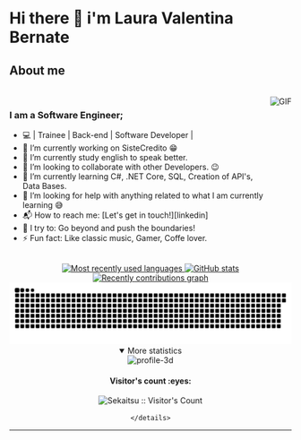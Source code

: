 # Hi there 👋 i'm Laura Valentina Bernate

<h2 align="Left">About me</h2>
<br>

<img align="right" height="270px" alt="GIF" src="https://i.pinimg.com/originals/e4/26/70/e426702edf874b181aced1e2fa5c6cde.gif" />

### I am a Software Engineer;
- 💻 | Trainee | Back-end | Software Developer |
- 🔭 I’m currently working on SisteCredito :grin:
- 🌱 I’m currently study english to speak better.
- 👯 I’m looking to collaborate with other Developers. :wink:
- 🌱 I’m currently learning C#, .NET Core, SQL, Creation of API's, Data Bases.
- 🤔 I’m looking for help with anything related to what I am currently learning 😅
- 📬 How to reach me: [Let's get in touch!][linkedin]
- 🧗 I try to: Go beyond and push the boundaries!
- ⚡ Fun fact: Like classic music, Gamer, Coffe lover.
<br>


<div align="center">
    <a href="https://github.com/Sekaitsu/Sekaitsu">
	<img height="180em" src="https://github-readme-stats.vercel.app/api/top-langs/?username=Sekaitsu&layout=compact&langs_count=10&theme=tokyonight&title_color=2895BC&hide=VHDL,Stata&custom_title=Most recently used languages" alt="Most recently used languages">
    <img height="180em" src="https://github-readme-stats.vercel.app/api?username=Sekaitsu&hide=issues&show_icons=true&theme=tokyonight&hideborder=true&title_color=2895BC&icon_color=FE0000&include_all_commits=true" alt="GitHub stats">
	<img src="https://activity-graph.herokuapp.com/graph?username=Sekaitsu&custom_title=Recently%20contributions&hide_border=true&area=true&area_color=2895BC&point=FE0000&line=2895BC&theme=react-dark" alt="Recently contributions graph">
	<img src="https://github.com/h-ssiqueira/h-ssiqueira/blob/output/dist/github-contribution-grid-snake.svg" alt="Snake animation">
	</a>
	<br>
	<details open>
		<summary>More statistics</summary>
		<img src="https://github.com/Sekaitsu/Sekaitsu/blob/output/profile-3d-contrib/profile-night-green.svg" alt="profile-3d">
		<br>
        <h4 align="Center">Visitor's count :eyes:</h4>
        <p align="Center"><img src="https://profile-counter.glitch.me/{Sekaitsu}/count.svg" alt="Sekaitsu :: Visitor's Count" /></p>

	</details>
</div>

---
